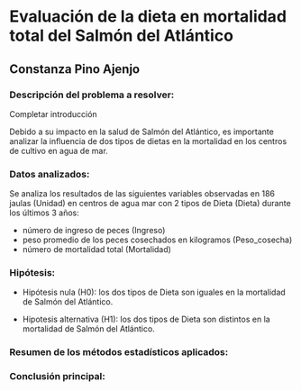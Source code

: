 # Evaluación de la dieta en mortalidad total del Salmón del Atlántico
## Constanza Pino Ajenjo


### Descripción del problema a resolver: 

Completar introducción

Debido a su impacto en la salud de Salmón del Atlántico, es importante analizar la influencia de dos tipos de dietas en la mortalidad en los centros de cultivo en agua de mar.

### Datos analizados: 

Se analiza los resultados de las siguientes variables observadas en 186 jaulas (Unidad) en centros de agua mar con 2 tipos de Dieta (Dieta) durante los últimos 3 años: 

- número de ingreso de peces (Ingreso)
- peso promedio de los peces cosechados en kilogramos (Peso_cosecha)
- número de mortalidad total (Mortalidad) 
 
### Hipótesis:

- Hipótesis nula (H0): los dos tipos de Dieta son iguales en la mortalidad de Salmón del Atlántico.

- Hipotesis alternativa (H1): los dos tipos de Dieta son distintos en la mortalidad de Salmón del Atlántico.

### Resumen de los métodos estadísticos aplicados:


### Conclusión principal:
 

